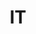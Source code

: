 ---
published:  false
post_id:    2018-08-IT
title:      IT
date_start: 2018-08-06
date_end:   2018-08-21
images:
  - ext:    00.jpg
    width:  3000
    height: 2400
    meta:   Lavena Ponte Tresa, Lake Lugano
  - ext:    01.jpg
    width:  3200
    height: 2400
    meta:   Fiume Tagliamento
tags:
  - Europe
---